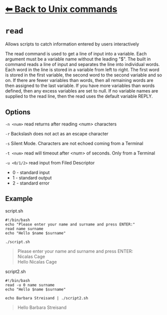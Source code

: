 # [⬅ Back	to Unix commands](unix.md)
# `read`
Allows scripts to catch information entered by users interactively

The read command is used to get a line of input into a variable. Each argument must be a variable name without the leading "$". The built in command reads a line of input and separates the line into individual words. Each word in the line is stored in a variable from left to right. The first word is stored in the first variable, the second word to the second variable and so on. If there are fewer variables than words, then all remaining words are then assigned to the last variable. If you have more variables than words defined, then any excess variables are set to null. If no variable names are supplied to the read line, then the read uses the default variable REPLY.

## Options
`-n <num>`	read returns after reading &lt;num&gt; characters

`-r`	Backslash does not act as an escape character

`-s`	Silent Mode. Characters are not echoed coming from a Terminal

`-t <num>`	read will timeout after &lt;num&gt; of seconds. Only from a Terminal

`-u <0/1/2>` read input from Filed Descriptor
- 0 - standard input
- 1 - standard output
- 2 - standard error

## Example
script.sh
```shell
#!/bin/bash
echo "Please enter your name and surname and press ENTER:"
read name surname
echo "Hello $name $surname"
```

`./script.sh`
>Please enter your name and surname and press ENTER:\
Nicalas Cage\
Hello Nicalas Cage

script2.sh
```shell
#!/bin/bash
read -u 0 name surname
echo "Hello $name $surname"
```

`echo Barbara Streisand | ./script2.sh`
>Hello Barbara Streisand
